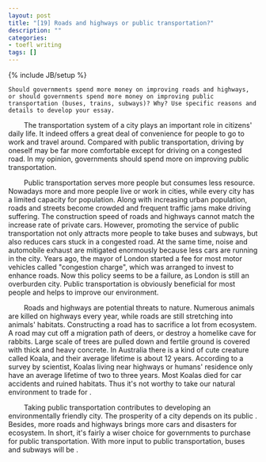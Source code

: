 ```yaml
---
layout: post
title: "[19] Roads and highways or public transportation?"
description: ""
categories:
- toefl writing
tags: []
---
```

{% include JB/setup %}

	Should governments spend more money on improving roads and highways, or should governments spend more money on improving public transportation (buses, trains, subways)? Why? Use specific reasons and details to develop your essay.

&nbsp;&nbsp;&nbsp;&nbsp;&nbsp;&nbsp;&nbsp;
The transportation system of a city plays an important role in citizens' daily life. It indeed offers a great deal of convenience for people to go to work and travel around. Compared with public transportation, driving by oneself may be far more comfortable except for driving on a congested road. In my opinion, governments should spend more on improving public transportation.

&nbsp;&nbsp;&nbsp;&nbsp;&nbsp;&nbsp;&nbsp;
Public transportation serves more people but consumes less resource. Nowadays more and more people live or work in cities, while every city has a limited capacity for population. Along with increasing urban population, roads and streets become crowded and frequent traffic jams make driving suffering. The construction speed of roads and highways cannot match the increase rate of private cars. However, promoting the service of public transportation not only attracts more people to take buses and subways, but also reduces cars stuck in a congested road. At the same time, noise and automobile exhaust are mitigated enormously because less cars are running in the city. Years ago, the mayor of London started a fee for most motor vehicles called "congestion charge", which was arranged to invest to enhance roads. Now this policy seems to be a failure, as London is still an overburden city. Public transportation is obviously beneficial for most people and helps to improve our environment.

&nbsp;&nbsp;&nbsp;&nbsp;&nbsp;&nbsp;&nbsp;
Roads and highways are potential threats to nature. Numerous animals are killed on highways every year, while roads are still stretching into animals' habitats. Constructing a road has to sacrifice a lot from ecosystem. A road may cut off a migration path of deers, or destroy a homelike cave for rabbits. Large scale of trees are pulled down and fertile ground is covered with thick and heavy concrete. In Australia there is a kind of cute creature called Koala, and their average lifetime is about 12 years. According to a survey by scientist, Koalas living near highways or humans' residence only have an average lifetime of two to three years. Most Koalas died for car accidents and ruined habitats. Thus it's not worthy to take our natural environment to trade for .

&nbsp;&nbsp;&nbsp;&nbsp;&nbsp;&nbsp;&nbsp;
Taking public transportation contributes to developing an environmentally friendly city. The prosperity of a city depends on its public . Besides, more roads and highways brings more cars and disasters for ecosystem. In short, it's fairly a wiser choice for governments to purchase for public transportation. With more input to public transportation, buses and subways will be .



